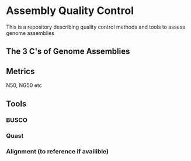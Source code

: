 # Assembly Quality Control
This is a repository describing quality control methods and tools to assess genome assemblies

## The 3 C's of Genome Assemblies


## Metrics
N50, NG50 etc

## Tools
### BUSCO
### Quast
### Alignment (to reference if availible)
### 
